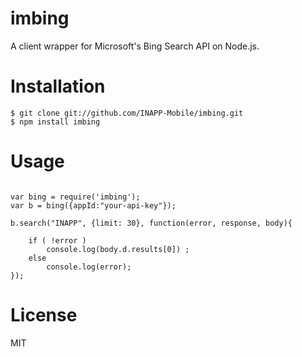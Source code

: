 # imbing

A client wrapper for Microsoft's Bing Search API on Node.js.

# Installation

```
$ git clone git://github.com/INAPP-Mobile/imbing.git
$ npm install imbing
```

# Usage
```

var bing = require('imbing');
var b = bing({appId:"your-api-key"});

b.search("INAPP", {limit: 30}, function(error, response, body){

	if ( !error )
    	console.log(body.d.results[0]) ;
	else
		console.log(error);
});

```

# License

MIT
